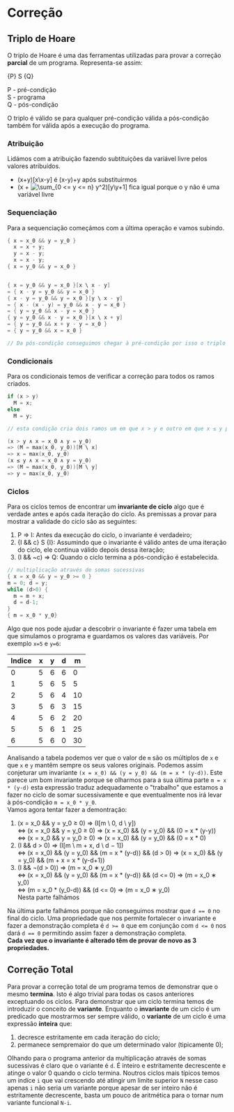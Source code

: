 # Correção

## Triplo de Hoare
O triplo de Hoare é uma das ferramentas utilizadas para provar a correção **parcial** de um programa. Representa-se assim:  

{P} S {Q}  

P - pré-condição  
S - programa  
Q - pós-condição  

O triplo é válido se para qualquer pré-condição válida a pós-condição também for válida após a execução do programa.

### Atribuição
Lidámos com a atribuição fazendo subtituições da variável livre pelos valores atribuídos.  
* (x+y)[x\x-y] é (x-y)+y após substituirmos 
* (x + <img src="https://i.upmath.me/svg/%5Csum_%7B0%20%3C%3D%20y%20%3C%3D%20n%7D%20y%5E2" alt="\sum_{0 &lt;= y &lt;= n} y^2" />)[y\y+1] fica igual porque o y não é uma variável livre

### Sequenciação
Para a sequenciação começámos com a última operação e vamos subindo.
```c
{ x = x_0 && y = y_0 }
  x = x + y;
  y = x - y;
  x = x - y;
{ x = y_0 && y = x_0 }


{ x = y_0 && y = x_0 }[x \ x - y]
= { x - y = y_0 && y = x_0 }
{ x - y = y_0 && y = x_0 }[y \ x - y]
= { x - (x - y) = y_0 && x - y = x_0 }
= { y = y_0 && x - y = x_0 }
{ y = y_0 && x - y = x_0 }[x \ x + y]
= { y = y_0 && x + y - y = x_0 }
= { y = y_0 && x = x_0 }

// Da pós-condição conseguimos chegar à pré-condição por isso o triplo é válido
```

### Condicionais
Para os condicionais temos de verificar a correção para todos os ramos criados.
```c
if (x > y)
  M = x;
else
  M = y;

// esta condição cria dois ramos um em que x > y e outro em que x ≤ y portanto verificamos a correção para os dois

(x > y ∧ x = x_0 ∧ y = y_0)
=> (M = max(x_0, y_0))[M \ x]
=> x = max(x_0, y_0)
(x ≤ y ∧ x = x_0 ∧ y = y_0)
=> (M = max(x_0, y_0))[M \ y]
=> y = max(x_0, y_0)
```


### Ciclos
Para os ciclos temos de encontrar um **invariante de ciclo** algo que é verdade antes e após cada iteração do ciclo. As premissas a provar para mostrar a validade do ciclo são as seguintes:  
1. P => I: Antes da execução do ciclo, o invariante é verdadeiro;
2. {I && c} S {I}: Assumindo que o invariante é válido antes de uma iteração do ciclo, ele continua válido depois dessa iteração;
3. (I && ~c) => Q: Quando o ciclo termina a pós-condição é estabelecida.

```c
// multiplicação através de somas sucessivas
{ x = x_0 && y = y_0 >= 0 }
m = 0; d = y;
while (d>0) {
  m = m + x;
  d = d-1;
}
{ m = x_0 * y_0}
```

Algo que nos pode ajudar a descobrir o invariante é fazer uma tabela em que simulamos o programa e guardamos os valores das variáveis. Por exemplo `x=5` e `y=6`:

| Indice | x | y | d | m |
|---|---|---|---|---|
| 0 | 5 | 6 | 6 | 0 |
| 1 | 5 | 6 | 5 | 5 |
| 2 | 5 | 6 | 4 | 10 |
| 3 | 5 | 6 | 3 | 15 |
| 4 | 5 | 6 | 2 | 20 |
| 5 | 5 | 6 | 1 | 25 |
| 6 | 5 | 6 | 0 | 30 |

Analisando a tabela podemos ver que o valor de `m` são os múltiplos de `x` e que `x` e `y` mantêm sempre os seus valores originais. Podemos assim conjeturar um invariante `(x = x_0) && (y = y_0) && (m = x * (y-d))`. Este parece um bom invariante porque se olharmos para a sua última parte `m = x * (y-d)` esta expressão traduz adequadamente o "trabalho" que estamos a fazer no ciclo de somar sucessivamente e que eventualmente nos irá levar à pós-condição `m = x_0 * y_0`.  
Vamos agora tentar fazer a demontração:
1. (x = x_0 && y = y_0 ≥ 0) => (I[m \ 0, d \ y])  
<=> (x = x_0 && y = y_0 ≥ 0) => (x = x_0) && (y = y_0) && (0 = x * (y-y))  
<=> (x = x_0 && y = y_0 ≥ 0) => (x = x_0) && (y = y_0) && (0 = x * 0) 
2. (I && d > 0) => (I[m \ m + x, d \ d − 1])  
<=> (x = x_0) && (y = y_0) && (m = x * (y-d)) && (d > 0) => (x = x_0) && (y = y_0) && (m + x = x * (y-d+1))
3. (I && ¬(d > 0)) => (m = x_0 ∗ y_0)  
<=> (x = x_0) && (y = y_0) && (m = x * (y-d)) && (d <= 0) => (m = x_0 ∗ y_0)  
<=> (m = x_0 * (y_0-d)) && (d <= 0) => (m = x_0 ∗ y_0)  
Nesta parte falhámos

Na última parte falhámos porque não conseguimos mostrar que `d == 0` no final do ciclo. Uma propriedade que nos permite fortalecer o invariante e fazer a demonstração completa é `d >= 0` que em conjunção com `d <= 0` nos dará `d == 0` permitindo assim fazer a demonstração completa.  
**Cada vez que o invariante é alterado têm de provar de novo as 3 propriedades.**

## Correção Total
Para provar a correção total de um programa temos de demonstrar que o mesmo **termina**. Isto é algo trivial para todas os casos anteriores exceptuando os ciclos. Para demonstrar que um ciclo termina temos de introduzir o conceito de **variante**. Enquanto o **invariante** de um ciclo é um predicado que mostrarmos ser sempre válido, o **variante**  de um ciclo é uma expressão **inteira** que:
1. decresce estritamente em cada iteração do ciclo;
2. permanece sempremaior do que um determinado valor (tipicamente 0);

Olhando  para o programa anterior da multiplicação através de somas sucessivas é claro que o variante é `d`. É inteiro e estritamente decrescente e atinge o valor 0 quando o ciclo termina. Noutros ciclos mais típicos temos um indíce `i` que vai crescendo até atingir um limite superior `N` nesse caso apenas `i` não seria um variante porque apesar de ser inteiro não é estritamente decrescente, basta um pouco de aritmética para o tornar num variante funcional `N-i`.












